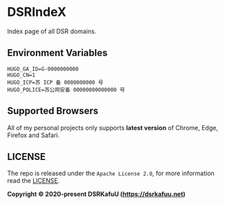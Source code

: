 # DSRIndeX

Index page of all DSR domains.

## Environment Variables

```
HUGO_GA_ID=G-0000000000
HUGO_CN=1
HUGO_ICP=苏 ICP 备 0000000000 号
HUGO_POLICE=苏公网安备 00000000000000 号
```

## Supported Browsers

All of my personal projects only supports **latest version** of Chrome, Edge, Firefox and Safari.

## LICENSE

The repo is released under the `Apache License 2.0`, for more information read the [LICENSE](https://github.com/dsrkafuu/dsr-index/blob/main/LICENSE).

**Copyright © 2020-present DSRKafuU (<https://dsrkafuu.net>)**
